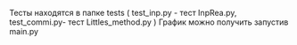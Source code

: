 Тесты находятся в папке tests ( test_inp.py - тест InpRea.py, test_commi.py- тест Littles_method.py )
График можно получить запустив main.py
